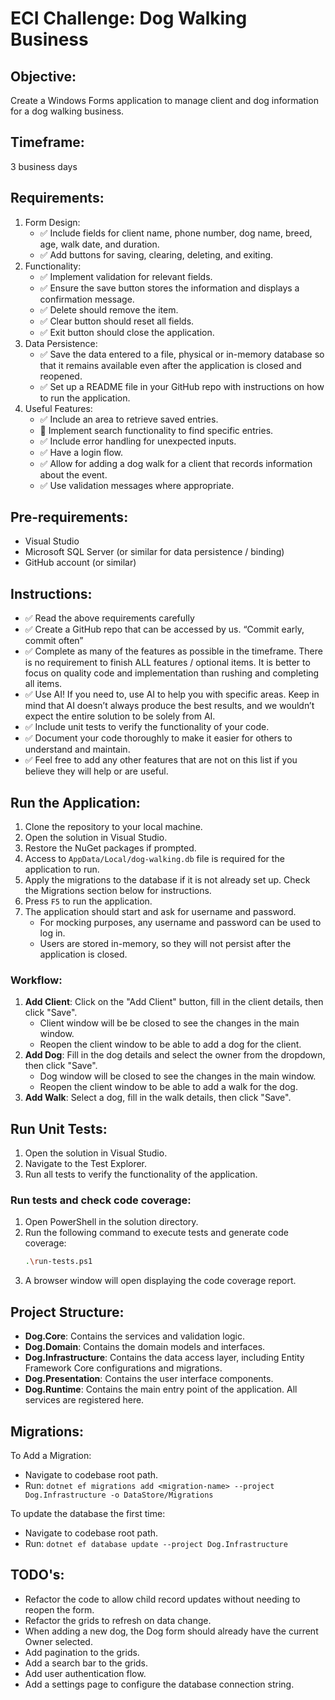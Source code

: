 # ECI Challenge: Dog Walking Business

## Objective:
Create a Windows Forms application to manage client and dog information for a dog walking business.

## Timeframe: 
3 business days

## Requirements:
1. Form Design:
    * ✅ Include fields for client name, phone number, dog name, breed, age, walk date, and duration.
    * ✅ Add buttons for saving, clearing, deleting, and exiting.
2. Functionality:
    * ✅ Implement validation for relevant fields.
    * ✅ Ensure the save button stores the information and displays a confirmation message.
    * ✅ Delete should remove the item.
    * ✅ Clear button should reset all fields.
    * ✅ Exit button should close the application. 
2. Data Persistence:
    * ✅ Save the data entered to a file, physical or in-memory database so that it remains available even after the application is closed and reopened.
    * ✅ Set up a README file in your GitHub repo with instructions on how to run the application.
4. Useful Features:
    * ✅ Include an area to retrieve saved entries.
    * 🚫 Implement search functionality to find specific entries.
    * ✅ Include error handling for unexpected inputs.
    * ✅ Have a login flow.
    * ✅ Allow for adding a dog walk for a client that records information about the event.
    * ✅ Use validation messages where appropriate.

## Pre-requirements:
  * Visual Studio
  * Microsoft SQL Server (or similar for data persistence / binding)
  * GitHub account (or similar)

## Instructions:
* ✅ Read the above requirements carefully
* ✅ Create a GitHub repo that can be accessed by us. “Commit early, commit often”
* ✅ Complete as many of the features as possible in the timeframe. There is no requirement to finish ALL features / optional items. It is better to focus on quality code and implementation than rushing and completing all items.
* ✅ Use AI! If you need to, use AI to help you with specific areas. Keep in mind that AI doesn’t always produce the best results, and we wouldn’t expect the entire solution to be solely from AI.
* ✅ Include unit tests to verify the functionality of your code.
* ✅ Document your code thoroughly to make it easier for others to understand and maintain.
* ✅ Feel free to add any other features that are not on this list if you believe they will help or are useful.

## Run the Application:
1. Clone the repository to your local machine.
2. Open the solution in Visual Studio.
3. Restore the NuGet packages if prompted.
4. Access to `AppData/Local/dog-walking.db` file is required for the application to run.
5. Apply the migrations to the database if it is not already set up. Check the Migrations section below for instructions.
6. Press `F5` to run the application.
7. The application should start and ask for username and password.
    * For mocking purposes, any username and password can be used to log in.
    * Users are stored in-memory, so they will not persist after the application is closed.

### Workflow:
1. **Add Client**: Click on the "Add Client" button, fill in the client details, then click "Save".
    * Client window will be be closed to see the changes in the main window.
    * Reopen the client window to be able to add a dog for the client.
2. **Add Dog**: Fill in the dog details and select the owner from the dropdown, then click "Save".
    * Dog window will be closed to see the changes in the main window.
    * Reopen the client window to be able to add a walk for the dog.
3. **Add Walk**: Select a dog, fill in the walk details, then click "Save".

## Run Unit Tests:
1. Open the solution in Visual Studio.
2. Navigate to the Test Explorer.
3. Run all tests to verify the functionality of the application.

### Run tests and check code coverage:
1. Open PowerShell in the solution directory.
2. Run the following command to execute tests and generate code coverage:
    ```bash
    .\run-tests.ps1
    ```
3. A browser window will open displaying the code coverage report.

## Project Structure:
* **Dog.Core**: Contains the services and validation logic.
* **Dog.Domain**: Contains the domain models and interfaces.
* **Dog.Infrastructure**: Contains the data access layer, including Entity Framework Core configurations and migrations.
* **Dog.Presentation**: Contains the user interface components.
* **Dog.Runtime**: Contains the main entry point of the application. All services are registered here.

## Migrations:
To Add a Migration:
* Navigate to codebase root path.
* Run: `dotnet ef migrations add <migration-name> --project Dog.Infrastructure -o DataStore/Migrations`

To update the database the first time:
* Navigate to codebase root path.
* Run: `dotnet ef database update --project Dog.Infrastructure`

## TODO's:
* Refactor the code to allow child record updates without needing to reopen the form.
* Refactor the grids to refresh on data change.
* When adding a new dog, the Dog form should already have the current Owner selected.
* Add pagination to the grids.
* Add a search bar to the grids.
* Add user authentication flow.
* Add a settings page to configure the database connection string.
